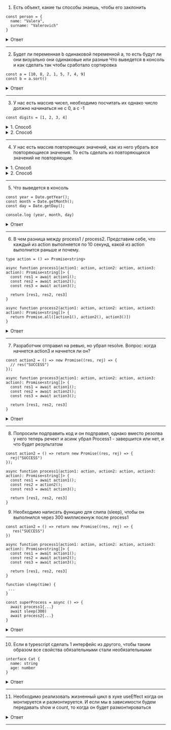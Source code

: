 1. Есть объект, какие ты способы знаешь, чтобы его заклонить

```
const person = {
  name: "Valera",
  surname: "Valerovich"
}
```

<details>
<summary>Ответ</summary>
- Через спред оператор {...person}
- Через метод объекта: Object.assign()
- Через JSON.parse(JSON.stringify())
</details>

---

2. Будет ли переменная b одинаковой переменной a, то есть будут ли они визуально они одинаковые или разные
Что выведется в консоль и как сделать так чтобы сработало сортировка

```
const a = [10, 8, 2, 1, 5, 7, 4, 9]
const b = a.sort()
```

<details>
<summary>Ответ</summary>
Sort мутирует (меняет исходный) массив: [1, 10, 2, 4, 5, 7, 8, 9] 

А чтобы правильно отсортировать необходимо a.sort((a, b) => (a - b))    
</details>

---

3. У нас есть массив чисел, необходимо посчитать их однако число должно начинаться не с 0, а с -1

```
const digits = [1, 2, 3, 4]
```

<details>

<summary>1. Способ</summary>
digits.reduce((a, b) => a + b, -1)
</details>


<details>
<summary>2. Способ</summary>
```
function sum (digits) {
  let value = -1;
  for (let i = 0; i < digits.length; i++) {
    value += digits[i]
  }
  return value
}
sum([1,2,3,4])
```
</details>

---

4.  У нас есть массив повторяющих значений, как из него убрать все повторяющиеся значения. То есть сделать
из повторяющихся значений не повторяющие.

<details>
<summary>1. Способ</summary>
Set
</details>

<details>
<summary>2. Способ</summary>
const makeUniq = (names) => {
  return names.filter((element, id) => arr.indexOf(element) === id);
}
</details>

---

5. Что выведется в консоль

```
const year = Date.getYear();   
const month = Date.getMonth(); 
const day = Date.getDay();  

console.log (year, month, day)
```

<details>
<summary>Ответ</summary>
2023, 8(месяц начинается с нуля), 15
</details>

---
6. В чем разница между process1 / process2. Представим себе, что каждый из action выполняется по 10 секунд, какой из action выполнится раньше и почему.

```
type action = () => Promise<string>

async function process1(action1: action, action2: action, action3: action): Promise<string[]> {
  const res1 = await action1();
  const res2 = await action2();
  const res3 = await action3();

  return [res1, res2, res3]
}

async function process2(action1: action, action2: action, action3: action): Promise<string[]> {
  return Promise.all([action1(), action2(), action3()])
}
```

<details>
<summary>Ответ</summary>

Пока нет

</details>

---
7.  Разработчик отправил на ревью, но убрал resolve. Вопрос: когда начнется action3 и начнется ли он?

```
const action2 = () => new Promise((res, rej) => {
  // res("SUCCESS")
});

async function process3(action1: action, action2: action, action3: action): Promise<string[]> {
  const res1 = await action1();
  const res2 = await action2();
  const res3 = await action3();

  return [res1, res2, res3]
}
```

<details>
<summary>Ответ</summary>

Пока нет

</details>

---
8.  Попросили подправить код и он подправил, однако вместо резолва у него теперь речект и асинк убрал 
Process1 - завершится или нет, и что будет результатом

```
const action2 = () => return new Promise((res, rej) => {
  rej("SUCCESS")
});

async function process1(action1: action, action2: action, action3: action): Promise<string[]> {
  const res1 = await action1();
  const res2 = action2();
  const res3 = await action3();

  return [res1, res2, res3]
}
```

9.  Необходимо написать функцию для слипа (sleep), чтобы он выполнился через 300 миллисекнуж после process1

```
const action2 = () => return new Promise((res, rej) => {
   res("SUCCESS")
})

async function process1(action1: action, action2: action, action3: action): Promise<string[]> {
  const res1 = await action1();
  const res2 = await action2();
  const res3 = await action3();

  return [res1, res2, res3]
}

function sleep(time) {
 ...
}

const superProcess = async () => {
  await process1{...}
  await sleep(300)
  await process2{...}
}

```


<details>
<summary>Ответ</summary>
```
function sleep(time) {
  return new Promise((resolve) => setTimeout(resolve, time))
}
```

</details>

---

10. Если в typescript сделать 1 интерфейс из другого, чтобы таким образом все свойства обязательными стали необязательными

```
interface Cat {
  name: string
  age: number
}
```

<details>
<summary>Ответ</summary>
Через утилиту Partial
</details>

---

11. Необходимо реализовать жизненный цикл в хуке useEffect когда он монтируется и размонтируется. И если мы в зависимости будем передавать show и count, то когда он будет размонтироваться

<details>
<summary>Ответ</summary>

```
console.log("Render")

useEffect(() => {
  return () => {
    console.log("Unmount")
  }
}, [show, count])

Если мы передали какую-то зависимость, то он срабатывается при первом рендеринге и когда меняется состояние.
```
</details>

---
